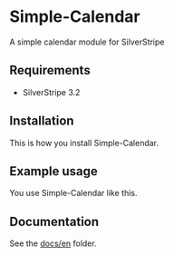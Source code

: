 # Simple-Calendar

A simple calendar module for SilverStripe

## Requirements

- SilverStripe 3.2

## Installation

This is how you install Simple-Calendar.

## Example usage

You use Simple-Calendar like this.

## Documentation

See the [docs/en](docs/en/index.md) folder.
